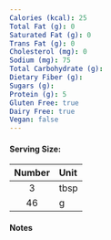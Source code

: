```yaml
---
Calories (kcal): 25
Total Fat (g): 0
Saturated Fat (g): 0
Trans Fat (g): 0
Cholesterol (mg): 0
Sodium (mg): 75
Total Carbohydrate (g):
Dietary Fiber (g):
Sugars (g):
Protein (g): 5
Gluten Free: true
Dairy Free: true
Vegan: false
---
```

#### Serving Size:

| Number | Unit |
| :----: | :--- |
|   3    | tbsp |
|   46   | g    |
#### Notes